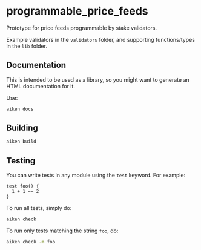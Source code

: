 # programmable_price_feeds

Prototype for price feeds programmable by stake validators.

Example validators in the `validators` folder, and supporting functions/types in the `lib` folder.

## Documentation

This is intended to be used as a library, so you might want to generate an HTML documentation for it.

Use:

```sh
aiken docs
```

## Building

```sh
aiken build
```

## Testing

You can write tests in any module using the `test` keyword. For example:

```gleam
test foo() {
  1 + 1 == 2
}
```

To run all tests, simply do:

```sh
aiken check
```

To run only tests matching the string `foo`, do:

```sh
aiken check -m foo
```